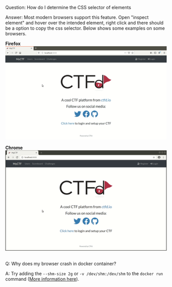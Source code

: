 Question: How do I determine the CSS selector of elements

Answer: Most modern browsers support this feature. Open "inspect element" and hover over the intended element, right click and there should be a option to copy the css selector. Below shows some examples on some browsers.

**Firefox**
![Copying css selector in firefox](resources/gif/CSS_Selector_Firefox.gif)

**Chrome**
![Copying css selector in chrome](resources/gif/CSS_Selector_Chrome.gif)

##
Q: Why does my browser crash in docker container?

A: Try adding the ```--shm-size 2g``` or ```-v /dev/shm:/dev/shm``` to the ```docker run``` command ([More information here](https://github.com/SeleniumHQ/docker-selenium/pull/485)).